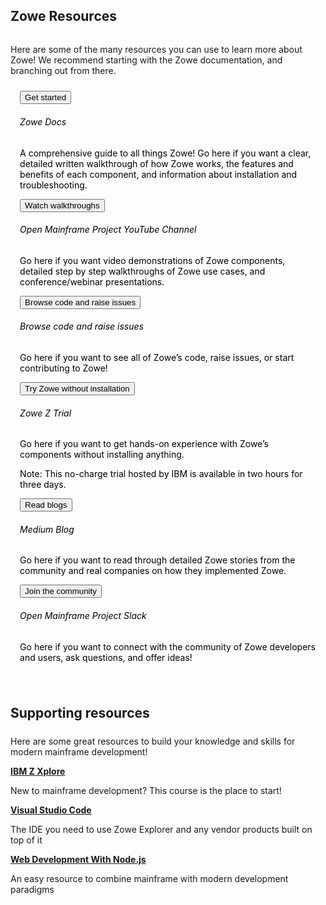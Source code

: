 ---
---

<!-- SPDX-License-Identifier: CC-BY-4.0 -->
<!-- Copyright Contributors to the Zowe project. -->

<section class="whitebackground" style="float: none;">
  <h1 id="download" style="margin-bottom: 2rem">Zowe Resources</h1>

  <p>
  Here are some of the many resources you can use to learn more about Zowe! We recommend starting with the Zowe documentation, and branching out from there.</p>

  <div style="padding: 2% 3%; color: black !important;"> 
  <div class="row" style="margin-bottom: 2%">
    <div class="col-md text-center">
      <a class="col-md-3" href="{{ site.learn_page_get_started }}"><button type="button" class="btn btn-primary btn-lg btn-block" style="white-space: break-spaces">Get started</button></a>
      <h6>Zowe Docs</h6>
      <p class="col-md text-center">
        A comprehensive guide to all things Zowe! Go here if you want a clear, detailed written walkthrough of how Zowe works, the features and benefits of each component, and information about installation and troubleshooting.
      </p>
    </div>
    <div class="col-md text-center">
      <a class="col-md-3" href="{{ site.youtube_zowe_url }}"><button type="button" class="btn btn-primary btn-lg btn-block" style="white-space: break-spaces">Watch walkthroughs</button></a>
      <h6>Open Mainframe Project YouTube Channel</h6>
      <p class="col-md text-center">
        Go here if you want video demonstrations of Zowe components, detailed step by step walkthroughs of Zowe use cases, and conference/webinar presentations.
      </p>
    </div>
    <div class="col-md text-center">
      <a class="col-md-3" href="{{ site.github_repo_url }}"><button type="button" class="btn btn-primary btn-lg btn-block" style="white-space: break-spaces">Browse code and raise issues</button></a>
      <h6>Browse code and raise issues</h6>
      <p class="col-md text-center">
        Go here if you want to see all of Zowe’s code, raise issues, or start contributing to Zowe!
      </p>
    </div>
    </div>
    <div class="row" style="margin-bottom: 2%">
    <div class="col-md text-center">
      <a class="col-md-3" href="{{ site.ibm_ztrial_url }}"><button type="button" class="btn btn-primary btn-lg btn-block" style="white-space: break-spaces">Try Zowe without installation</button></a>
      <h6>Zowe Z Trial</h6>
      <p class="col-md text-center">
        Go here if you want to get hands-on experience with Zowe’s components without installing anything.
      </p>
      <p>Note: This no-charge trial hosted by IBM is available in two hours for three days.</p>
    </div>
    <div class="col-md text-center">
      <a class="col-md-3" href="{{ site.zowe_medium_blog_url }}"><button type="button" class="btn btn-primary btn-lg btn-block" style="white-space: break-spaces">Read blogs</button></a>
      <h6>Medium Blog</h6>
      <p class="col-md text-center">
        Go here if you want to read through detailed Zowe stories from the community and real companies on how they implemented Zowe.
      </p>
    </div>
    <div class="col-md text-center">
      <a class="col-md-3" href="{{ site.slack_url }}"><button type="button" class="btn btn-primary btn-lg btn-block" style="white-space: break-spaces">Join the community</button></a>
      <h6>Open Mainframe Project Slack</h6>
      <p class="col-md text-center">
        Go here if you want to connect with the community of Zowe developers and users, ask questions, and offer ideas!
      </p>
    </div> 
    </div>
</div>

<div style="padding-top: 3%">
    <h2 style="margin-bottom: 1.5rem">Supporting resources</h2>
    <p>Here are some great resources to build your knowledge and skills for modern mainframe development!</p>
    <div class="row">
      <a class="col-sm-4" href="{{ site.master_the_mainframe_url }}"><strong>IBM Z Xplore</strong></a>
      <p class="col-sm-8">New to mainframe development? This course is the place to start!</p>
    </div>
    <div class="row">
      <a class="col-sm-4" href="{{ site.visual_studio_code_url }}"><strong>Visual Studio Code</strong></a>
      <p class="col-sm-8">The IDE you need to use Zowe Explorer and any vendor products built on top of it</p>
    </div>
    <div class="row">
      <a class="col-sm-4" href="{{ site.web_dev_node_url }}"><strong>Web Development With Node.js</strong></a>
      <p class="col-sm-8">An easy resource to combine mainframe with modern development paradigms</p>
    </div>
  </div>

</section>
